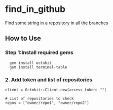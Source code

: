 # find_in_github
Find some string in a repository in all the branches

## How to Use

### Step 1:Install required gems
```
  gem install octokit
  gem install terminal-table 
```

### 2. Add token and list of repositories
```
client = Octokit::Client.new(access_token: "")

# List of repositories to check
repos = ["owner/repo1", "owner/repo2"]
```
